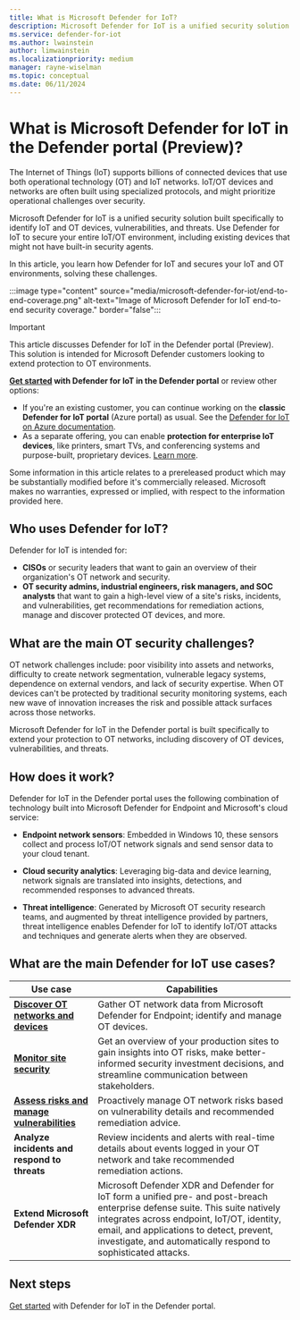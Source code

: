 ```yaml
---
title: What is Microsoft Defender for IoT?
description: Microsoft Defender for IoT is a unified security solution built specifically to identify IoT and OT devices, vulnerabilities, and threats.
ms.service: defender-for-iot
ms.author: lwainstein
author: limwainstein
ms.localizationpriority: medium
manager: rayne-wiselman
ms.topic: conceptual
ms.date: 06/11/2024
---
```


# What is Microsoft Defender for IoT in the Defender portal (Preview)?

The Internet of Things (IoT) supports billions of connected devices that use both operational technology (OT) and IoT networks. IoT/OT devices and networks are often built using specialized protocols, and might prioritize operational challenges over security.

Microsoft Defender for IoT is a unified security solution built specifically to identify IoT and OT devices, vulnerabilities, and threats. Use Defender for IoT to secure your entire IoT/OT environment, including existing devices that might not have built-in security agents.

In this article, you learn how Defender for IoT and secures your IoT and OT environments, solving these challenges.

:::image type="content" source="media/microsoft-defender-for-iot/end-to-end-coverage.png" alt-text="Image of Microsoft Defender for IoT end-to-end security coverage." border="false":::

> [!IMPORTANT]
> 
> This article discusses Defender for IoT in the Defender portal (Preview). This solution is intended for Microsoft Defender customers looking to extend protection to OT environments.
> 
> **[Get started](get-started.md) with Defender for IoT in the Defender portal** or review other options:
>
> - If you're an existing customer, you can continue working on the **classic Defender for IoT portal** (Azure portal) as usual. See the [Defender for IoT on Azure documentation](/azure/defender-for-iot/organizations/overview).
> - As a separate offering, you can enable **protection for enterprise IoT devices**, like printers, smart TVs, and conferencing systems and purpose-built, proprietary devices. [Learn more](/azure/defender-for-iot/organizations/eiot-sensor).
>
> Some information in this article relates to a prereleased product which may be substantially modified before it's commercially released. Microsoft makes no warranties, expressed or implied, with respect to the information provided here.

## Who uses Defender for IoT?

Defender for IoT is intended for:

- **CISOs** or security leaders that want to gain an overview of their organization's OT network and security.
- **OT security admins, industrial engineers, risk managers, and SOC analysts​** that want to gain a high-level view of a site's risks, incidents, and vulnerabilities, get recommendations for remediation actions, manage and discover protected OT devices, and more.

## What are the main OT security challenges?

OT network challenges include: poor visibility into assets and networks, difficulty to create network segmentation, vulnerable legacy systems, dependence on external vendors, and lack of security expertise. When OT devices can't be protected by traditional security monitoring systems, each new wave of innovation increases the risk and possible attack surfaces across those networks.

Microsoft Defender for IoT in the Defender portal is built specifically to extend your protection to OT networks, including discovery of OT devices, vulnerabilities, and threats.

## How does it work?

Defender for IoT in the Defender portal uses the following combination of technology built into Microsoft Defender for Endpoint and Microsoft's cloud service:

- **Endpoint network sensors**: Embedded in Windows 10, these sensors collect and process IoT/OT network signals and send sensor data to your cloud tenant.

- **Cloud security analytics**: Leveraging big-data and device learning, network signals are translated into insights, detections, and recommended responses to advanced threats.

- **Threat intelligence**: Generated by Microsoft OT security research teams, and augmented by threat intelligence provided by partners, threat intelligence enables Defender for IoT to identify IoT/OT attacks and techniques and generate alerts when they are observed.

## What are the main Defender for IoT use cases?

|Use case  |Capabilities  |
|---------|---------|
|**[Discover OT networks and devices](manage-devices-inventory.md)**     |Gather OT network data from Microsoft Defender for Endpoint; identify and  manage OT devices.  |
|**[Monitor site security](site-security-overview.md)** |Get an overview of your production sites to gain insights into OT risks, make better-informed security investment decisions​, and streamline communication between stakeholders. |
|**[Assess risks and manage vulnerabilities](discover-vulnerabilities.md)**     |Proactively manage OT network risks based on vulnerability details and recommended remediation advice.  |
|**Analyze incidents and respond to threats**     |Review incidents and alerts with real-time details about events logged in your OT network and take recommended remediation actions. |
|**Extend Microsoft Defender XDR**     |Microsoft Defender XDR and Defender for IoT form a unified pre- and post-breach enterprise defense suite. This suite natively integrates across endpoint, IoT/OT, identity, email, and applications to detect, prevent, investigate, and automatically respond to sophisticated attacks. |

## Next steps

[Get started](get-started.md) with Defender for IoT in the Defender portal.